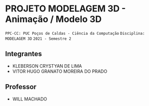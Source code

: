 # PROJETO MODELAGEM 3D - Animação / Modelo 3D

`PPC-CC: PUC Poços de Caldas - Ciência da Computação`
`Disciplina: MODELAGEM 3D`
`2021 - Semestre 2`

## Integrantes

- KLEBERSON CRYSTYAN DE LIMA
- VITOR HUGO GRANATO MOREIRA DO PRADO


## Professor

- WILL MACHADO

